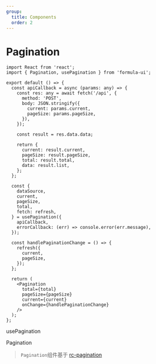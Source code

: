 ```yaml
---
group:
  title: Components
  order: 2
---
```


# Pagination

```tsx
import React from 'react';
import { Pagination, usePagination } from 'formula-ui';

export default () => {
  const apiCallback = async (params: any) => {
    const res: any = await fetch('/api', {
      method: 'POST',
      body: JSON.stringify({
        current: params.current,
        pageSize: params.pageSize,
      }),
    });

    const result = res.data.data;

    return {
      current: result.current,
      pageSize: result.pageSize,
      total: result.total,
      data: result.list,
    };
  };

  const {
    dataSource,
    current,
    pageSize,
    total,
    fetch: refresh,
  } = usePagination({
    apiCallback,
    errorCallback: (err) => console.error(err.message),
  });

  const handlePaginationChange = () => {
    refresh({
      current,
      pageSize,
    });
  };

  return (
    <Pagination
      total={total}
      pageSize={pageSize}
      current={current}
      onChange={handlePaginationChange}
    />
  );
};
```

usePagination
<API id="usePaginationCom"></API>

Pagination
<API id="Pagination"></API>

> `Pagination`组件基于 [rc-pagination](https://pagination-react-component.vercel.app/)
